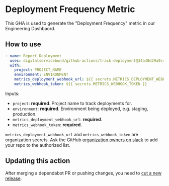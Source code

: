 # Deployment Frequency Metric

This GHA is used to generate the "Deployment Frequency" metric in our Engineering Dashbaord.

## How to use

```yaml
- name: Report Deployment
  uses: digitalservicebund/github-actions/track-deployment@34a48d29a9c4cc2fd6710b8eb37e13618a08fa88
  with:
    project: PROJECT_NAME
    environment: ENVIRONMENT
    metrics_deployment_webhook_url: ${{ secrets.METRICS_DEPLOYMENT_WEBHOOK_URL }}
    metrics_webhook_token: ${{ secrets.METRICS_WEBHOOK_TOKEN }}
```

Inputs:

- `project`: **required**. Project name to track deployments for.
- `environment`: **required**. Environment being deployed, e.g. staging, production.
- `metrics_deployment_webhook_url`: **required**.
- `metrics_webhook_token`: **required**.

`metrics_deployment_webhook_url` and `metrics_webhook_token` are organization secrets. Ask the GitHub [organization owners on slack](https://digitalservicebund.slack.com/archives/C05GVAFBPB5) to add your repo to the authorized list.

## Updating this action

After merging a dependabot PR or pushing changes, you need to [cut a new release](https://docs.github.com/en/repositories/releasing-projects-on-github/managing-releases-in-a-repository).
